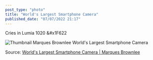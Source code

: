 ```yaml
---
post_type: "photo" 
title: "World's Largest Smartphone Camera"
published_date: "07/07/2022 21:17"
---
```


Cries in Lumia 1020 <span>&#x1F622</span>

![Thumbnail Marques Brownlee World's Largest Smartphone Camera](https://yewtu.be/vi/lYPe4MsALk4/maxres.jpg)

Source: [World's Largest Smartphone Camera | Marques Brownlee](https://yewtu.be/embed/lYPe4MsALk4)
